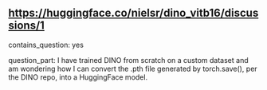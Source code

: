 ## https://huggingface.co/nielsr/dino_vitb16/discussions/1

contains_question: yes

question_part: I have trained DINO from scratch on a custom dataset and am wondering how I can convert the .pth file generated by torch.save(), per the DINO repo, into a HuggingFace model.